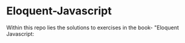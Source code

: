 # Eloquent-Javascript
Within this repo lies the solutions to exercises in the book- "Eloquent Javascript: 
